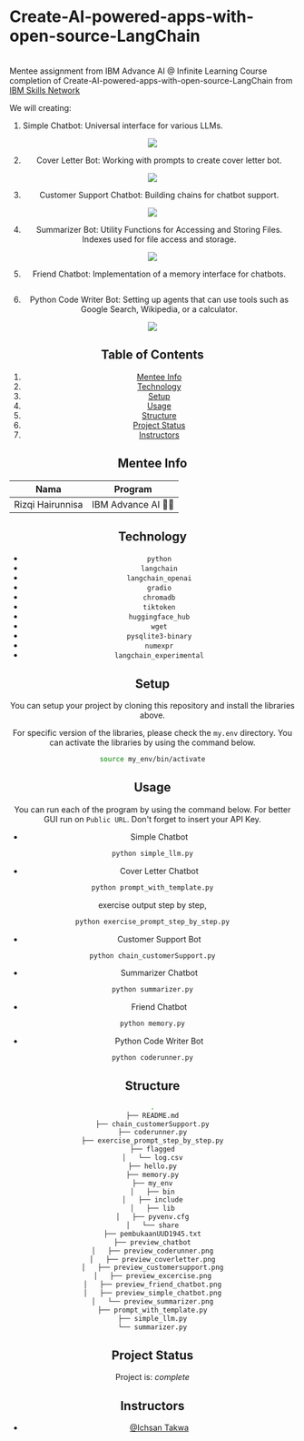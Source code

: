 # Create-AI-powered-apps-with-open-source-LangChain

<br>Mentee assignment from IBM Advance AI @ Infinite Learning Course completion of Create-AI-powered-apps-with-open-source-LangChain from [IBM Skills Network](https://apps.course-dev.skills.network/learning/course/course-v1:IND+GPXX06NCEN+v1/home)

We will creating:
1. Simple Chatbot: Universal interface for various LLMs. 
<center> <img src="/workspaces/Create-AI-powered-apps-with-open-source-LangChain/preview_chatbot/preview_simple_chatbot.png"> <center>

2. Cover Letter Bot: Working with prompts to create cover letter bot.
<center> <img src="/workspaces/Create-AI-powered-apps-with-open-source-LangChain/preview_chatbot/preview_coverletter.png"> <center>

3. Customer Support Chatbot: Building chains for chatbot support.
<center> <img src="/workspaces/Create-AI-powered-apps-with-open-source-LangChain/preview_chatbot/preview_customersupport.png"> <center>

4. Summarizer Bot: Utility Functions for Accessing and Storing Files. Indexes used for file access and storage.
<center> <img src="/workspaces/Create-AI-powered-apps-with-open-source-LangChain/preview_chatbot/preview_summarizer.png"> <center>

5. Friend Chatbot: Implementation of a memory interface for chatbots.
<center> <img src=""> <center>

6. Python Code Writer Bot: Setting up agents that can use tools such as Google Search, Wikipedia, or a calculator.
<center> <img src="/workspaces/Create-AI-powered-apps-with-open-source-LangChain/preview_chatbot/preview_coderunner.png"> <center>



## Table of Contents
1. [Mentee Info](#mentee-info)
2. [Technology](#technology)
3. [Setup](#setup)
4. [Usage](#usage)
5. [Structure](#structure)
6. [Project Status](#project-status)
7. [Instructors](#instructors)


<a name="mentee-info"></a>
## Mentee Info
| Nama             | Program              |
| ---------------- | -------------------- |
| Rizqi Hairunnisa | IBM Advance AI 🤖🌊 |



<a name="technology"></a>
## Technology
- `python`
- `langchain`
- `langchain_openai` 
- `gradio`
- `chromadb`
- `tiktoken`
- `huggingface_hub`
- `wget`
- `pysqlite3-binary`
- `numexpr`
- `langchain_experimental`


<a name="setup"></a>
## Setup
You can setup your project by cloning this repository and install the libraries above.

For specific version of the libraries, please check the `my.env` directory. You can activate the libraries by using the command below.

```bash
source my_env/bin/activate
```

<a name="usage"></a>

## Usage
You can run each of the program by using the command below. For better GUI run on `Public URL`. Don't forget to insert your API Key.

- Simple Chatbot
```bash
python simple_llm.py
```
- Cover Letter Chatbot
```bash
python prompt_with_template.py
```

exercise output step by step,
```bash
python exercise_prompt_step_by_step.py
```

- Customer Support Bot
```bash
python chain_customerSupport.py
```

- Summarizer Chatbot
```bash
python summarizer.py
```

- Friend Chatbot
```bash
python memory.py
```

- Python Code Writer Bot
```bash
python coderunner.py
```

<a name="structure"></a>
## Structure
```bash
.
├── README.md
├── chain_customerSupport.py
├── coderunner.py
├── exercise_prompt_step_by_step.py
├── flagged
│   └── log.csv
├── hello.py
├── memory.py
├── my_env
│   ├── bin
│   ├── include
│   ├── lib
│   ├── pyvenv.cfg
│   └── share
├── pembukaanUUD1945.txt
├── preview_chatbot
│   ├── preview_coderunner.png
│   ├── preview_coverletter.png
│   ├── preview_customersupport.png
│   ├── preview_excercise.png
│   ├── preview_friend_chatbot.png
│   ├── preview_simple_chatbot.png
│   └── preview_summarizer.png
├── prompt_with_template.py
├── simple_llm.py
└── summarizer.py

```

<a name="project-status"></a>
## Project Status
Project is: _complete_

<a name="instructors"></a>
## Instructors
- [@Ichsan Takwa](https://github.com/Ichsan-Takwa)